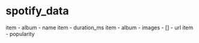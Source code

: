 # spotify_data
item - album - name
item - duration_ms
item - album - images - [] - url
item - popularity